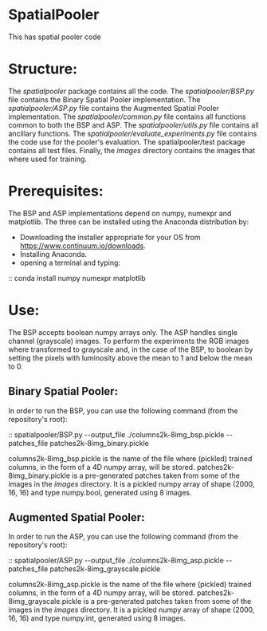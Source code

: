 # SpatialPooler
This has spatial pooler code

# Structure:

The *spatialpooler* package contains all the code.
The *spatialpooler/BSP.py* file contains the Binary Spatial Pooler implementation.
The *spatialpooler/ASP.py* file contains the Augmented Spatial Pooler implementation.
The *spatialpooler/common.py* file contains all functions common to both the BSP and ASP.
The *spatialpooler/utils.py* file contains all ancillary functions.
The *spatialpooler/evaluate_experiments.py* file contains the code use for the pooler's evaluation.
The spatialpooler/test package contains all test files.
Finally, the *images* directory contains the images that where used for training.

# Prerequisites:

The BSP and ASP implementations depend on numpy, numexpr and matplotlib.
The three can be installed using the Anaconda distribution by:

* Downloading the installer appropriate for your OS from https://www.continuum.io/downloads.
* Installing Anaconda.
* opening a terminal and typing:

::
    conda install numpy numexpr matplotlib

# Use:

The BSP accepts boolean numpy arrays only. The ASP handles single channel (grayscale) images.
To perform the experiments the RGB images where transformed to grayscale and, in the case of the BSP, to boolean by setting the pixels with luminosity above the mean to 1 and below the mean to 0.

## Binary Spatial Pooler:

In order to run the BSP, you can use the following command (from the repository's root):

::
    spatialpooler/BSP.py --output_file ./columns2k-8img_bsp.pickle --patches_file patches2k-8img_binary.pickle

columns2k-8img_bsp.pickle is the name of the file where (pickled) trained columns, in the form of a 4D numpy array, will be stored.
patches2k-8img_binary.pickle is a pre-generated patches taken from some of the images in the *images* directory. It is a pickled numpy array of shape (2000, 16, 16) and type numpy.bool, generated using 8 images.

## Augmented Spatial Pooler:

In order to run the ASP, you can use the following command (from the repository's root):

::
    spatialpooler/ASP.py --output_file ./columns2k-8img_asp.pickle --patches_file patches2k-8img_grayscale.pickle


columns2k-8img_asp.pickle is the name of the file where (pickled) trained columns, in the form of a 4D numpy array, will be stored.
patches2k-8img_grayscale.pickle is a pre-generated patches taken from some of the images in the *images* directory. It is a pickled numpy array of shape (2000, 16, 16) and type numpy.int, generated using 8 images.
